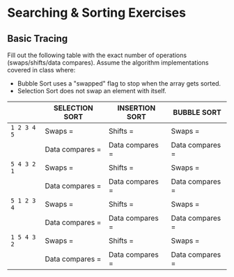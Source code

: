 # Searching & Sorting Exercises

## Basic Tracing

Fill out the following table with the exact number of operations (swaps/shifts/data compares).
Assume the algorithm implementations covered in class where:
* Bubble Sort uses a "swapped" flag to stop when the array gets sorted.
* Selection Sort does not swap an element with itself.

|                |SELECTION SORT                 |INSERTION SORT               |BUBBLE SORT 
|----------------|-------------------------------|-----------------------------|------------
|`1 2 3 4 5`     | Swaps =                       | Shifts =                    | Swaps =  
|                | Data compares =               | Data compares =             | Data compares = 
|`5 4 3 2 1`     | Swaps =                       | Shifts =                    | Swaps = 
|                | Data compares =               | Data compares =             | Data compares = 
|`5 1 2 3 4`     | Swaps =                       | Shifts =                    | Swaps = 
|                | Data compares =               | Data compares =             | Data compares = 
|`1 5 4 3 2`     | Swaps =                       | Shifts =                    | Swaps = 
|                | Data compares =               | Data compares =             | Data compares = 
